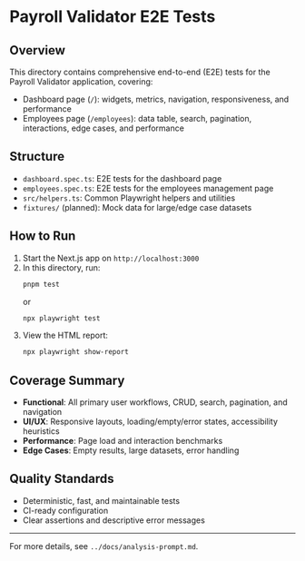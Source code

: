 # Payroll Validator E2E Tests

## Overview

This directory contains comprehensive end-to-end (E2E) tests for the Payroll Validator application, covering:

- Dashboard page (`/`): widgets, metrics, navigation, responsiveness, and performance
- Employees page (`/employees`): data table, search, pagination, interactions, edge cases, and performance

## Structure

- `dashboard.spec.ts`: E2E tests for the dashboard page
- `employees.spec.ts`: E2E tests for the employees management page
- `src/helpers.ts`: Common Playwright helpers and utilities
- `fixtures/` (planned): Mock data for large/edge case datasets

## How to Run

1. Start the Next.js app on `http://localhost:3000`
2. In this directory, run:
   ```sh
   pnpm test
   ```
   or
   ```sh
   npx playwright test
   ```
3. View the HTML report:
   ```sh
   npx playwright show-report
   ```

## Coverage Summary

- **Functional**: All primary user workflows, CRUD, search, pagination, and navigation
- **UI/UX**: Responsive layouts, loading/empty/error states, accessibility heuristics
- **Performance**: Page load and interaction benchmarks
- **Edge Cases**: Empty results, large datasets, error handling

## Quality Standards

- Deterministic, fast, and maintainable tests
- CI-ready configuration
- Clear assertions and descriptive error messages

---

For more details, see `../docs/analysis-prompt.md`.
